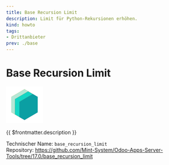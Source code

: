 ```yaml
---
title: Base Recursion Limit
description: Limit für Python-Rekursionen erhöhen.
kind: howto
tags:
- Drittanbieter
prev: ./base
---
```

# Base Recursion Limit
![icon_oms_box](attachments/icons_odoo_mint_system.png)

{{ $frontmatter.description }}

Technischer Name: `base_recursion_limit`\
Repository: <https://github.com/Mint-System/Odoo-Apps-Server-Tools/tree/17.0/base_recursion_limit>
